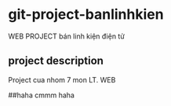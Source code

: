 # git-project-banlinhkien
WEB PROJECT bán linh kiện điện tử

## project description

Project cua nhom 7 mon LT. WEB

##haha
 cmmm haha